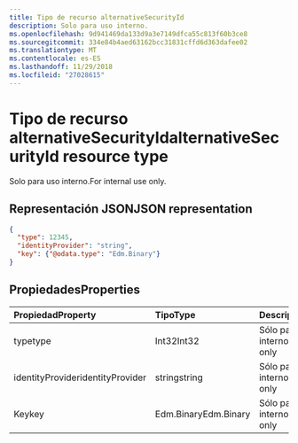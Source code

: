 ```yaml
---
title: Tipo de recurso alternativeSecurityId
description: Solo para uso interno.
ms.openlocfilehash: 9d941469da133d9a3e7149dfca55c813f60b3ce8
ms.sourcegitcommit: 334e84b4aed63162bcc31831cffd6d363dafee02
ms.translationtype: MT
ms.contentlocale: es-ES
ms.lasthandoff: 11/29/2018
ms.locfileid: "27028615"
---
```

# <a name="alternativesecurityid-resource-type"></a><span data-ttu-id="2c517-103">Tipo de recurso alternativeSecurityId</span><span class="sxs-lookup"><span data-stu-id="2c517-103">alternativeSecurityId resource type</span></span>

<span data-ttu-id="2c517-104">Solo para uso interno.</span><span class="sxs-lookup"><span data-stu-id="2c517-104">For internal use only.</span></span>

## <a name="json-representation"></a><span data-ttu-id="2c517-105">Representación JSON</span><span class="sxs-lookup"><span data-stu-id="2c517-105">JSON representation</span></span>

<!--{
  "blockType": "resource",
  "@odata.type": "microsoft.graph.alternativeSecurityId"
}-->

```json
{
  "type": 12345,
  "identityProvider": "string",
  "key": {"@odata.type": "Edm.Binary"}
}
```

## <a name="properties"></a><span data-ttu-id="2c517-106">Propiedades</span><span class="sxs-lookup"><span data-stu-id="2c517-106">Properties</span></span>
| <span data-ttu-id="2c517-107">Propiedad</span><span class="sxs-lookup"><span data-stu-id="2c517-107">Property</span></span>         | <span data-ttu-id="2c517-108">Tipo</span><span class="sxs-lookup"><span data-stu-id="2c517-108">Type</span></span>       | <span data-ttu-id="2c517-109">Descripción</span><span class="sxs-lookup"><span data-stu-id="2c517-109">Description</span></span>
|:-----------------|:-----------|:---------------------
| <span data-ttu-id="2c517-110">type</span><span class="sxs-lookup"><span data-stu-id="2c517-110">type</span></span>             | <span data-ttu-id="2c517-111">Int32</span><span class="sxs-lookup"><span data-stu-id="2c517-111">Int32</span></span>      | <span data-ttu-id="2c517-112">Sólo para uso interno</span><span class="sxs-lookup"><span data-stu-id="2c517-112">For internal use only</span></span>
| <span data-ttu-id="2c517-113">identityProvider</span><span class="sxs-lookup"><span data-stu-id="2c517-113">identityProvider</span></span> | <span data-ttu-id="2c517-114">string</span><span class="sxs-lookup"><span data-stu-id="2c517-114">string</span></span>     | <span data-ttu-id="2c517-115">Sólo para uso interno</span><span class="sxs-lookup"><span data-stu-id="2c517-115">For internal use only</span></span>
| <span data-ttu-id="2c517-116">Key</span><span class="sxs-lookup"><span data-stu-id="2c517-116">key</span></span>              | <span data-ttu-id="2c517-117">Edm.Binary</span><span class="sxs-lookup"><span data-stu-id="2c517-117">Edm.Binary</span></span> | <span data-ttu-id="2c517-118">Sólo para uso interno</span><span class="sxs-lookup"><span data-stu-id="2c517-118">For internal use only</span></span>
